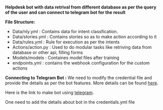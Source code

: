 **Helpdesk bot with data retrival from different database as per the query of the user and can connect to telegram bot for the result**

**File Structure:**


  - Data/nly.yml : Contains data for intent classfication.
  - Data/stories.yml : Contains stories so as to make action according to it
  - Data/rules.yml : Rule for execution as per the intents
  - Actions/action.py : Used to do modular tasks like retriving data from database or other api, filling forms
  - Models/models : Containes model files after training
  - endpoints.yml : contains the webhook configuration for the custom actions
 


**Connecting to Telegram Bot :**
 We need to modify the credential file and provide the details as per the bot features.
 More details can be found [here](https://rasa.com/docs/rasa/connectors/telegram/).

Here is the link to make bot using [telegram](https://core.telegram.org/bots).

One need to add the details about bot in the credentials.yml file

